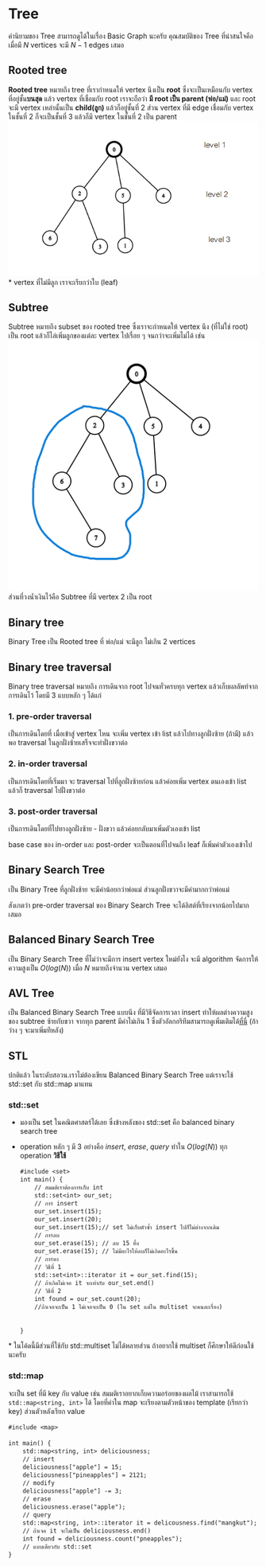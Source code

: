 ﻿# Tree
คำนิยามของ Tree สามารถดูได้ในเรื่อง Basic Graph นะครับ คุณสมบัติของ Tree ที่น่าสนใจคือ เมื่อมี $N$ vertices จะมี $N - 1$ edges เสมอ 
## Rooted tree
**Rooted tree** หมายถึง tree ที่เรากำหนดให้ vertex นึงเป็น **root** ซึ่งจะเป็นเหมือนกับ vertex ที่อยู่ชั้น**บนสุด** แล้ว vertex ที่เชื่อมกับ root เราจะถือว่า **มี root เป็น parent (พ่อ/แม่)** และ root จะมี vertex เหล่านั้นเป็น **child(ลูก)** แล้วก็อยู่ชั้นที่ 2 ส่วน vertex ที่มี edge เชื่อมกับ vertex ในชั้นที่ 2 ก็จะเป็นชั้นที่ 3 แล้วก็มี vertex ในชั้นที่ 2 เป็น parent <br>
![ตัวอย่าง rooted tree](https://raw.githubusercontent.com/KirkPig/data-algo-supplementary/main/data/non%20linear/tree_bst/rooted%20tree.png)
\* vertex ที่ไม่มีลูก เราจะเรียกว่าใบ (leaf)
## Subtree
Subtree หมายถึง subset ของ rooted tree ซึ่งเราจะกำหนดให้ vertex นึง (ที่ไม่ใช่ root) เป็น root แล้วก็ไล่เพิ่มลูกของแต่ละ vertex ไปเรื่อย ๆ จนกว่าจะเพิ่มไม่ได้ เช่น <br>
![ตัวอย่าง subtree](https://raw.githubusercontent.com/KirkPig/data-algo-supplementary/main/data/non%20linear/tree_bst/subtree%20example.png)<br>
ส่วนที่วงน้ำเงินไว้คือ Subtree ที่มี vertex 2 เป็น root


## Binary tree
Binary Tree เป็น Rooted tree ที่ พ่อ/แม่ จะมีลูก ไม่เกิน 2 vertices
## Binary tree traversal
Binary tree traversal หมายถึง การเดินจาก root ไปจนทั่วครบทุก vertex แล้วเก็บผลลัพท์จากการเดินไว้ โดยมี 3 แบบหลัก ๆ ได้แก่
### 1. pre-order traversal
เป็นการเดินโดยที่ เมื่อเข้าสู่ vertex ไหน จะเพิ่ม vertex เข้า list แล้วไปทางลูกฝั่งซ้าย (ถ้ามี) แล้วพอ traversal ในลูกฝั่งซ้ายเสร็จจะทำฝั่งขวาต่อ
### 2. in-order traversal
เป็นการเดินโดยที่เริ่มมา จะ traversal ไปที่ลูกฝั่งซ้ายก่อน แล้วค่อยเพิ่ม vertex ตนเองเข้า list แล้วก็ traversal ไปฝั่งขวาต่อ
### 3. post-order traversal
เป็นการเดินโดยที่ไปทางลูกฝั่งซ้าย - ฝั่งขวา แล้วค่อยกลับมาเพิ่มตัวเองเข้า list 

base case ของ in-order และ post-order จะเป็นตอนที่ไปจนถึง leaf ก็เพิ่มค่าตัวเองเข้าไป 

## Binary Search Tree
เป็น Binary Tree ที่ลูกฝั่งซ้าย จะมีค่าน้อยกว่าพ่อแม่ ส่วนลูกฝั่งขวาจะมีค่ามากกว่าพ่อแม่

สังเกตว่า pre-order traversal ของ Binary Search Tree จะได้ลิสต์ที่เรียงจากน้อยไปมากเสมอ

## Balanced Binary Search Tree
เป็น Binary Search Tree ที่ไม่ว่าจะมีการ insert vertex ใหม่ยังไง จะมี algorithm จัดการให้ความสูงเป็น $O(log(N))$ เมื่อ $N$ หมายถึงจำนวน vertex เสมอ 

## AVL Tree 
เป็น Balanced Binary Search Tree แบบนึง ที่มีวิธีจัดการเวลา insert ทำให้ผลต่างความสูงของ subtree ซ้ายกับขวา จากทุก parent มีค่าไม่เกิน 1 ซึ่งตัวอัลกอริทึมสามารถดูเพิ่มเติมได้[ที่นี่](https://www.cs.cmu.edu/~15122/slides/review/16-avl.pdf) (ถ้าว่าง ๆ จะมาเพิ่มทีหลัง)
## STL
ปกติแล้ว ในระดับสอวน.เราไม่ต้องเขียน Balanced Binary Search Tree แต่เราจะใช้ std::set กับ std::map มาแทน
### std::set
- มองเป็น set ในคณิตศาสตร์ได้เลย ซึ่งข้างหลังของ std::set คือ balanced binary search tree 
- operation หลัก ๆ มี 3 อย่างคือ *insert*, *erase*, *query* ทำใน $O(log(N))$ ทุก operation
**วิธีใช้**

    ```
  #include <set>
  int main() {
		// สมมติเราต้องการเก็บ int
		std::set<int> our_set;
		// การ insert
		our_set.insert(15);
		our_set.insert(20);
		our_set.insert(15);// set ไม่เก็บตัวซ้ำ insert ไปก็ไม่ต่างจากเดิม
		// การลบ
		our_set.erase(15); // ลบ 15 ทิ้ง
		our_set.erase(15); // ไม่มีอะไรให้ลบก็ไม่เกิดอะไรขึ้น
		// การหา
		// วิธีที่ 1
		std::set<int>::iterator it = our_set.find(15);
		// ถ้าเกิดไม่เจอ it จะเท่ากับ our_set.end()
		// วิธีที่ 2
		int found = our_set.count(20);
		//ถ้าเจอจะเป็น 1 ไม่เจอจะเป็น 0 (ใน set แต่ใน multiset จะคนละเรื่อง)
		
		
	}
  ```
\* ในโค้ดนี้มีส่วนที่ใช้กับ std::multiset ไม่ได้หลายส่วน ถ้าอยากใช้ multiset ก็ศึกษาให้ดีก่อนใช้นะครับ

### std::map
จะเป็น set ที่มี key กับ value เช่น สมมติเราอยากเก็บความอร่อยของผลไม้ เราสามารถใช้ `std::map<string, int>` ได้ โดยที่ค่าใน map จะเรียงตามตัวหน้าของ template (เรียกว่า key) ส่วนตัวหลังเรียก value
```
#include <map>

int main() {
	std::map<string, int> deliciousness;
	// insert
	deliciousness["apple"] = 15;
	deliciousness["pineapples"] = 2121;
	// modify
	deliciousness["apple"] -= 3;
	// erase
	deliciousness.erase("apple");
	// query
	std::map<string, int>::iterator it = delicousness.find("mangkut");
	// ถ้าเจอ it จะไม่เป็น deliciousness.end()
	int found = deliciousness.count("pneapples");
	// แบบเดียวกับ std::set
}
```


